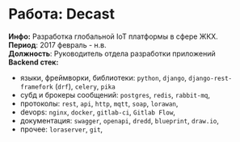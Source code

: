 # Работа: Decast

**Инфо:** Разработка глобальной IoT платформы в сфере ЖКХ.  
**Период**: 2017 февраль - н.в.  
**Должность**: Руководитель отдела разработки приложений  
**Backend стек:** 
* языки, фреймворки, библиотеки: `python`, `django`, `django-rest-framefork` (`drf`), `celery`, `pika`
* субд и брокеры сообщений: `postgres`, `redis`, `rabbit-mq`, 
* протоколы: `rest`, `api`, `http`, `mqtt`, `soap`, `lorawan`, 
* devops: `nginx`, `docker`, `gitlab-ci`, `Gitlab Flow`, 
* документация: `swagger`, `openapi`, `dredd`, `blueprint`, `draw.io`,
* прочее: `loraserver`, `git`,
